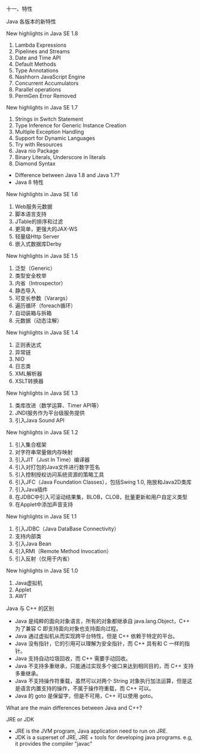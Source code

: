 十一、特性

Java 各版本的新特性

New highlights in Java SE 1.8  

1. Lambda Expressions
2. Pipelines and Streams
3. Date and Time API
4. Default Methods
5. Type Annotations
6. Nashhorn JavaScript Engine
7. Concurrent Accumulators
8. Parallel operations
9. PermGen Error Removed

New highlights in Java SE 1.7  

1. Strings in Switch Statement
2. Type Inference for Generic Instance Creation
3. Multiple Exception Handling
4. Support for Dynamic Languages
5. Try with Resources
6. Java nio Package
7. Binary Literals, Underscore in literals
8. Diamond Syntax

- Difference between Java 1.8 and Java 1.7?
- Java 8 特性

New highlights in Java SE 1.6

1. Web服务元数据
2. 脚本语言支持
3. JTable的排序和过滤
4. 更简单，更强大的JAX-WS
5. 轻量级Http Server
6. 嵌入式数据库Derby

New highlights in Java SE 1.5

1. 泛型（Generic）
2. 类型安全枚举
3. 内省（Introspector）
4. 静态导入
5. 可变长参数（Varargs）
6. 遍历循环（foreach循环）
7. 自动装箱与拆箱
8. 元数据（动态注解）

New highlights in Java SE 1.4

1. 正则表达式
2. 异常链
3. NIO
4. 日志类
5. XML解析器
6. XSLT转换器

New highlights in Java SE 1.3

1. 类库改进（数学运算、Timer API等）
2. JNDI服务作为平台级服务提供
3. 引入Java Sound API

New highlights in Java SE 1.2

1. 引入集合框架
2. 对字符串常量做内存映射
3. 引入JIT（Just In Time）编译器
4. 引入对打包的Java文件进行数字签名
5. 引入控制授权访问系统资源的策略工具
6. 引入JFC（Java Foundation Classes），包括Swing 1.0, 拖放和Java2D类库
7. 引入Java插件
8. 在JDBC中引入可滚动结果集，BLOB，CLOB，批量更新和用户自定义类型
9. 在Applet中添加声音支持

New highlights in Java SE 1.1

1. 引入JDBC（Java DataBase Connectivity）
2. 支持内部类
3. 引入Java Bean
4. 引入RMI（Remote Method Invocation）
5. 引入反射（仅用于内省）

New highlights in Java SE 1.0

1. Java虚拟机
2. Applet
3. AWT

Java 与 C++ 的区别

- Java 是纯粹的面向对象语言，所有的对象都继承自 java.lang.Object，C++ 为了兼容 C 即支持面向对象也支持面向过程。
- Java 通过虚拟机从而实现跨平台特性，但是 C++ 依赖于特定的平台。
- Java 没有指针，它的引用可以理解为安全指针，而 C++ 具有和 C 一样的指针。
- Java 支持自动垃圾回收，而 C++ 需要手动回收。
- Java 不支持多重继承，只能通过实现多个接口来达到相同目的，而 C++ 支持多重继承。
- Java 不支持操作符重载，虽然可以对两个 String 对象执行加法运算，但是这是语言内置支持的操作，不属于操作符重载，而 C++ 可以。
- Java 的 goto 是保留字，但是不可用，C++ 可以使用 goto。

What are the main differences between Java and C++?

JRE or JDK

- JRE is the JVM program, Java application need to run on JRE.
- JDK is a superset of JRE, JRE + tools for developing java programs. e.g, it provides the compiler "javac"
